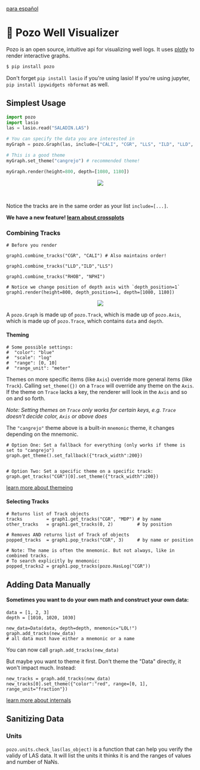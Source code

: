 [para español](https://github.com/geopozo/pozo-py/blob/main/docs/es/L%C3%89ANME.md)

# 🐰 Pozo Well Visualizer

Pozo is an open source, intuitive api for visualizing well logs. It uses [plotly](https://github.com/plotly/plotly.py) to render interactive graphs.

```bash
$ pip install pozo
```

Don't forget `pip install lasio` if you're using lasio! If you're using jupyter, `pip install ipywidgets nbformat` as well.

## Simplest Usage

```python
import pozo
import lasio
las = lasio.read("SALADIN.LAS")

# You can specify the data you are interested in
myGraph = pozo.Graph(las, include=["CALI", "CGR", "LLS", "ILD", "LLD", "NPH", "RHOB"])

# This is a good theme
myGraph.set_theme("cangrejo") # recommended theme!

myGraph.render(height=800, depth=[1080, 1180])

```
<p align="center"><img src="docs/images/log_example2.png" /> </p>

<br />

Notice the tracks are in the same order as your list `include=[...]`.

**We have a new feature! [learn about crossplots](docs/en/users/CROSSPLOTS.md)**

### Combining Tracks
```
# Before you render

graph1.combine_tracks("CGR", "CALI") # Also maintains order!

graph1.combine_tracks("LLD","ILD","LLS") 

graph1.combine_tracks("RHOB", "NPHI")

# Notice we change position of depth axis with `depth_position=1`
graph1.render(height=800, depth_position=1, depth=[1080, 1180])
```
<p align="center"><img src="docs/images/log_example.png" /> </p>


A `pozo.Graph` is made up of `pozo.Track`, which is made up of `pozo.Axis`, which is made up of `pozo.Trace`, which contains `data` and `depth`. 

#### Theming

```
# Some possible settings:
#  "color": "blue"
#  "scale": "log"
#  "range": [0, 10]
#  "range_unit": "meter"
```

Themes on more specific items (like `Axis`) override more general items (like `Track`). Calling `set_theme({})` on a `Trace` will override any theme on the `Axis`. If the theme on `Trace` lacks a key, the renderer will look in the `Axis` and so on and so forth.

*Note: Setting themes on `Trace` only works for certain keys, e.g. `Trace` doesn't decide color, `Axis` or above does*

The `"cangrejo"` theme above is a built-in `mnemonic` theme, it changes depending on the mnemonic.
```
# Option One: Set a fallback for everything (only works if theme is set to "cangrejo")
graph.get_theme().set_fallback({"track_width":200})


# Option Two: Set a specific theme on a specific track:
graph.get_tracks("CGR")[0].set_theme({"track_width":200})

```

[learn more about themeing](docs/en/users/THEMING.md)

#### Selecting Tracks

```
# Returns list of Track objects
tracks         = graph1.get_tracks("CGR", "MDP") # by name
other_tracks   = graph1.get_tracks(0, 2)         # by position

# Removes AND returns list of Track of objects
popped_tracks  = graph1.pop_tracks("CGR", 3)     # by name or position

# Note: The name is often the mnemonic. But not always, like in combined tracks.
# To search explicitly by mnemonic:
popped_tracks2 = graph1.pop_tracks(pozo.HasLog("CGR"))
```

## Adding Data Manually

#### Sometimes you want to do your own math and construct your own data:

```
data = [1, 2, 3]
depth = [1010, 1020, 1030]

new_data=Data(data, depth=depth, mnemonic="LOL!")
graph.add_tracks(new_data)
# all data must have either a mnemonic or a name

```
You can now call `graph.add_tracks(new_data)`

But maybe you want to theme it first. Don't theme the "Data" directly, it won't impact much. Instead:

```
new_tracks = graph.add_tracks(new_data)
new_tracks[0].set_theme({"color":"red", range=[0, 1], range_unit="fraction"})
```

[learn more about internals](docs/en/users/INTERNALS.md)

## Sanitizing Data

### Units

`pozo.units.check_las(las_object)` is a function that can help you verify the validy of LAS data. It will list the units it thinks it is and the ranges of values and number of NaNs.
